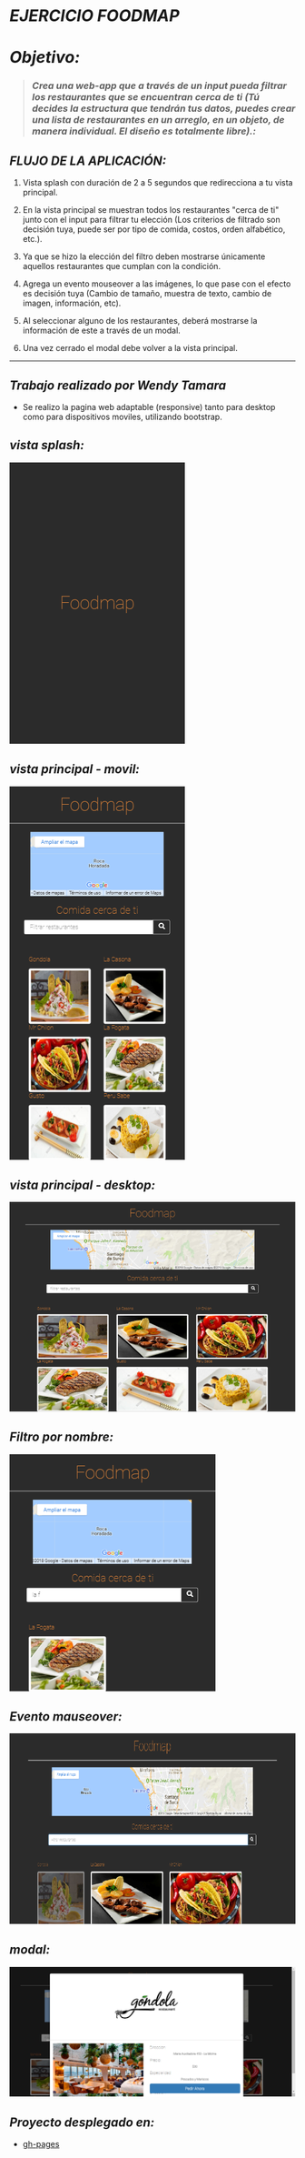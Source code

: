 # ***EJERCICIO FOODMAP***

# *Objetivo:*

> ### *Crea una web-app que a través de un input pueda filtrar los restaurantes que se encuentran cerca de ti (Tú decides la estructura que tendrán tus datos, puedes crear una lista de restaurantes en un arreglo, en un objeto, de manera individual. El diseño es totalmente libre).:*

## *FLUJO DE LA APLICACIÓN:*

1. Vista splash con duración de 2 a 5 segundos que redirecciona a tu vista principal.

2. En la vista principal se muestran todos los restaurantes "cerca de ti" junto con el input para filtrar tu elección (Los criterios de filtrado son decisión tuya, puede ser por tipo de comida, costos, orden alfabético, etc.).

3. Ya que se hizo la elección del filtro deben mostrarse únicamente aquellos restaurantes que cumplan con la condición.

4. Agrega un evento mouseover a las imágenes, lo que pase con el efecto es decisión tuya (Cambio de tamaño, muestra de texto, cambio de imagen, información, etc).

5. Al seleccionar alguno de los restaurantes, deberá mostrarse la información de este a través de un modal.

6. Una vez cerrado el modal debe volver a la vista principal.

--------------------------------------------


## ***Trabajo realizado por Wendy Tamara***

* Se realizo la pagina web adaptable (responsive) tanto para desktop como para dispositivos moviles, utilizando bootstrap.

## *vista splash:*

![desktop](assets/docs/splash.png)

## *vista principal - movil:*

![MOVIL](assets/docs/vista-principal.png)

## *vista principal - desktop:*

![desktop](assets/docs/vista-principal-desktop.png)

## *Filtro por nombre:*

![desktop](assets/docs/filto.png)

## *Evento mauseover:*

![desktop](assets/docs/mauseover.png)

## *modal:*

![desktop](assets/docs/modal.png)

## *Proyecto desplegado en:*


* [gh-pages](https://wendytamara.github.io/foodmap/ "foodmap")
